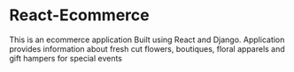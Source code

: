 # React-Ecommerce
This is an ecommerce application Built using React and Django. Application provides information about fresh cut flowers, boutiques, floral apparels and gift hampers for special events

